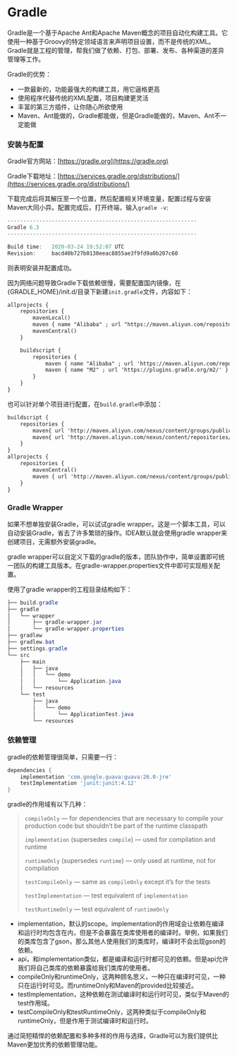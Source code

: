 # Gradle

Gradle是一个基于Apache Ant和Apache Maven概念的项目自动化构建工具。它使用一种基于Groovy的特定领域语言来声明项目设置，而不是传统的XML。Gradle就是工程的管理，帮我们做了依赖、打包、部署、发布、各种渠道的差异管理等工作。

Gradle的优势：

- 一款最新的，功能最强大的构建工具，用它逼格更高
- 使用程序代替传统的XML配置，项目构建更灵活
- 丰富的第三方插件，让你随心所欲使用
- Maven、Ant能做的，Gradle都能做，但是Gradle能做的，Maven、Ant不一定能做

### 安装与配置

Gradle官方网站：[https://gradle.org](https://gradle.org)

Gradle下载地址：[https://services.gradle.org/distributions/](https://services.gradle.org/distributions/)

下载完成后将其解压至一个位置，然后配置相关环境变量，配置过程与安装Maven大同小异。配置完成后，打开终端，输入`gradle -v`:

```groovy
------------------------------------------------------------
Gradle 6.3
------------------------------------------------------------

Build time:   2020-03-24 19:52:07 UTC
Revision:     bacd40b727b0130eeac8855ae3f9fd9a0b207c60
```

则表明安装并配置成功。

因为网络问题导致Gradle下载依赖很慢，需要配置国内镜像，在{GRADLE_HOME}/init.d/目录下新建`init.gradle`文件，内容如下：

```xml
allprojects {
    repositories {
        mavenLocal()
        maven { name "Alibaba" ; url "https://maven.aliyun.com/repository/public" }
        mavenCentral()
    }

    buildscript { 
        repositories { 
            maven { name "Alibaba" ; url 'https://maven.aliyun.com/repository/public' }
            maven { name "M2" ; url 'https://plugins.gradle.org/m2/' }
        }
    }
}
```

也可以针对单个项目进行配置，在`build.gradle`中添加：

```xml
buildscript {
    repositories {
        maven{ url 'http://maven.aliyun.com/nexus/content/groups/public/' }
        maven{ url 'http://maven.aliyun.com/nexus/content/repositories/jcenter'}
    }
}
allprojects {
    repositories {
        mavenCentral()
        maven { url 'http://maven.aliyun.com/nexus/content/groups/public/' }
    }
}
```

### Gradle Wrapper

如果不想单独安装Gradle，可以试试gradle wrapper。这是一个脚本工具，可以自动安装Gradle，省去了许多繁琐的操作。IDEA默认就会使用gradle wrapper来创建项目，无需额外安装gradle。

gradle wrapper可以自定义下载的gradle的版本，团队协作中，简单设置即可统一团队的构建工具版本。在gradle-wrapper.properties文件中即可实现相关配置。

使用了gradle wrapper的工程目录结构如下：

```java
├── build.gradle
├── gradle    
│   └── wrapper
│       ├── gradle-wrapper.jar
│       └── gradle-wrapper.properties
├── gradlew
├── gradlew.bat
├── settings.gradle
└── src
    ├── main
    │   ├── java  
    │   │   └── demo
    │   │       └── Application.java
    │   └── resources
    └── test      
        ├── java
        │   └── demo
        │       └── ApplicationTest.java
        └── resources
```

### 依赖管理

gradle的依赖管理很简单，只需要一行：

```groovy
dependencies {
    implementation 'com.google.guava:guava:26.0-jre' 
    testImplementation 'junit:junit:4.12' 
}
```

gradle的作用域有以下几种：

> `compileOnly` — for dependencies that are necessary to compile your production code but shouldn’t be part of the runtime classpath
>
> `implementation` (supersedes `compile`) — used for compilation and runtime
>
> `runtimeOnly` (supersedes `runtime`) — only used at runtime, not for compilation
>
> `testCompileOnly` — same as `compileOnly` except it’s for the tests
>
> `testImplementation` — test equivalent of `implementation`
>
> `testRuntimeOnly` — test equivalent of `runtimeOnly`

- implementation，默认的scope。implementation的作用域会让依赖在编译和运行时均包含在内，但是不会暴露在类库使用者的编译时。举例，如果我们的类库包含了gson，那么其他人使用我们的类库时，编译时不会出现gson的依赖。
- api，和implementation类似，都是编译和运行时都可见的依赖。但是api允许我们将自己类库的依赖暴露给我们类库的使用者。
- compileOnly和runtimeOnly，这两种顾名思义，一种只在编译时可见，一种只在运行时可见。而runtimeOnly和Maven的provided比较接近。
- testImplementation，这种依赖在测试编译时和运行时可见，类似于Maven的test作用域。
- testCompileOnly和testRuntimeOnly，这两种类似于compileOnly和runtimeOnly，但是作用于测试编译时和运行时。

通过简短精悍的依赖配置和多种多样的作用与选择，Gradle可以为我们提供比Maven更加优秀的依赖管理功能。
